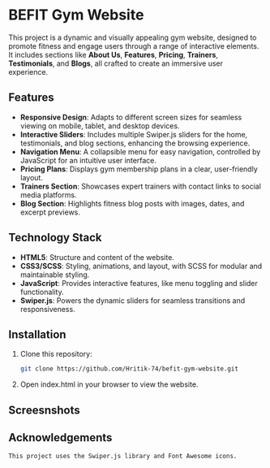 # BEFIT Gym Website

This project is a dynamic and visually appealing gym website, designed to promote fitness and engage users through a range of interactive elements. It includes sections like **About Us**, **Features**, **Pricing**, **Trainers**, **Testimonials**, and **Blogs**, all crafted to create an immersive user experience.

## Features
- **Responsive Design**: Adapts to different screen sizes for seamless viewing on mobile, tablet, and desktop devices.
- **Interactive Sliders**: Includes multiple Swiper.js sliders for the home, testimonials, and blog sections, enhancing the browsing experience.
- **Navigation Menu**: A collapsible menu for easy navigation, controlled by JavaScript for an intuitive user interface.
- **Pricing Plans**: Displays gym membership plans in a clear, user-friendly layout.
- **Trainers Section**: Showcases expert trainers with contact links to social media platforms.
- **Blog Section**: Highlights fitness blog posts with images, dates, and excerpt previews.

## Technology Stack
- **HTML5**: Structure and content of the website.
- **CSS3/SCSS**: Styling, animations, and layout, with SCSS for modular and maintainable styling.
- **JavaScript**: Provides interactive features, like menu toggling and slider functionality.
- **Swiper.js**: Powers the dynamic sliders for seamless transitions and responsiveness.

## Installation
1. Clone this repository:
   ```bash
   git clone https://github.com/Hritik-74/befit-gym-website.git
2.  Open index.html in your browser to view the website.

## Screesnshots

## Acknowledgements
    This project uses the Swiper.js library and Font Awesome icons.

